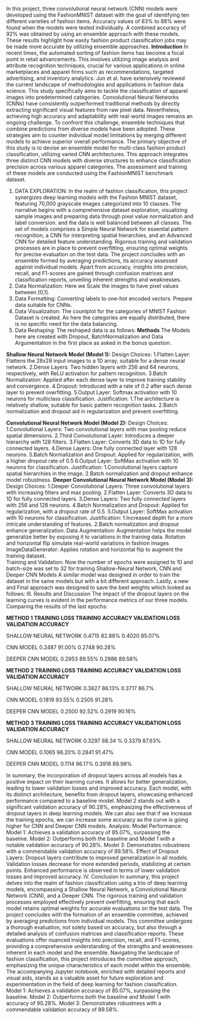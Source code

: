 In this project, three convolutional neural network (CNN) models were developed using the FashionMNIST dataset with the goal of identifying ten different varieties of fashion items. Accuracy values of 83% to 88% were found when the models were tested individually. A combined accuracy of 92% was obtained by using an ensemble approach with these models. These results highlight how easily fashion product classification jobs may be made more accurate by utilizing ensemble approaches.
**Introduction**
In recent times, the automated sorting of fashion items has become a focal point in retail advancements. This involves utilizing image analysis and attribute recognition techniques, crucial for various applications in online marketplaces and apparel firms such as recommendations, targeted advertising, and inventory analytics. Jun et al. have extensively reviewed the current landscape of methodologies and applications in fashion data science.
This study specifically aims to tackle the classification of apparel images into predetermined categories. Convolutional Neural Networks (CNNs) have consistently outperformed traditional methods by directly extracting significant visual features from raw pixel data. Nevertheless, achieving high accuracy and adaptability with real-world images remains an ongoing challenge.
To confront this challenge, ensemble techniques that combine predictions from diverse models have been adopted. These strategies aim to counter individual model limitations by merging different models to achieve superior overall performance.
The primary objective of this study is to devise an ensemble model for multi-class fashion product classification, utilizing varied CNN architectures. This approach integrates three distinct CNN models with diverse structures to enhance classification precision across various apparel categories. The assessment and training of these models are conducted using the FashionMNIST benchmark dataset.
1.	DATA EXPLORATION:
In the realm of fashion classification, this project synergizes deep learning models with the Fashion MNIST dataset, featuring 70,000 grayscale images categorized into 10 classes.
The narrative begins with a comprehensive dataset exploration, visualizing sample images and preparing data through pixel value normalization and label conversion. and the data is well balanced between all classes.
The set of models comprises a Simple Neural Network for essential pattern recognition, a CNN for interpreting spatial hierarchies, and an Advanced CNN for detailed feature understanding. Rigorous training and validation processes are in place to prevent overfitting, ensuring optimal weights for precise evaluation on the test data.
The project concludes with an ensemble formed by averaging predictions, its accuracy assessed against individual models. Apart from accuracy, insights into precision, recall, and F1-scores are gained through confusion matrices and classification reports, unveiling inherent strengths and weaknesses.
2.	Data Normalization:
Here we Scale the images to have pixel values between [0,1].
3.	Data Formatting:
Converting labels to one-hot encoded vectors. Prepare data suitable for CNNs.
4.	Data Visualization:
The countplot for the categories of MNIST Fashion Dataset is created.
As here the categories are equally distributed, there is no specific need for the data balancing.
5.	Data Reshaping:
The reshaped data is as follows:
**Methods**
The Models here are created with Dropout, BatchNormalization and Data Argumentation in the first place as asked in the bonus question.

**Shallow Neural Network Model (Model 1):**
Design Choices:
1.Flatten Layer: Flattens the 28x28 input images to a 1D array, suitable for a dense neural network.
2.Dense Layers: Two hidden layers with 256 and 64 neurons, respectively, with ReLU activation for pattern recognition.
3.Batch Normalization: Applied after each dense layer to improve training stability and convergence.
4.Dropout: Introduced with a rate of 0.2 after each dense layer to prevent overfitting.
5.Output Layer: Softmax activation with 10 neurons for multiclass classification.
Justification:
1.The architecture is relatively shallow, suitable for basic pattern recognition tasks.
2.Batch normalization and dropout aid in regularization and prevent overfitting.

**Convolutional Neural Network Model (Model 2):**
Design Choices:
1.Convolutional Layers: Two convolutional layers with max pooling reduce spatial dimensions.
2.Third Convolutional Layer: Introduces a deeper hierarchy with 128 filters.
3.Flatten Layer: Converts 3D data to 1D for fully connected layers.
4.Dense Layers: One fully connected layer with 128 neurons.
5.Batch Normalization and Dropout: Applied for regularization, with a higher dropout rate of 0.5
6.Output Layer: SoftMax activation with 10 neurons for classification.
Justification:
1.Convolutional layers capture spatial hierarchies in the image.
2.Batch normalization and dropout enhance model robustness.
**Deeper Convolutional Neural Network Model (Model 3):**
Design Choices:
1.Deeper Convolutional Layers: Three convolutional layers with increasing filters and max pooling.
2.Flatten Layer: Converts 3D data to 1D for fully connected layers.
3.Dense Layers: Two fully connected layers with 256 and 128 neurons.
4.Batch Normalization and Dropout: Applied for regularization, with a dropout rate of 0.5.
5.Output Layer: SoftMax activation with 10 neurons for classification.
Justification:
1.Increased depth for a more intricate understanding of features.
2.Batch normalization and dropout enhance generalization.
Data Augmentation:
Augmentation helps the model generalize better by exposing it to variations in the training data.
Rotation and horizontal flip simulate real-world variations in fashion images
ImageDataGenerator: Applies rotation and horizontal flip to augment the training dataset.  
Training and Validation:
Now the number of epochs were assigned to 10 and batch-size was set to 32 for training Shallow-Neural Network, CNN and Deeper CNN Models
A similar model was designed in order to  train the dataset in the same models but with a bit different approach.
Lastly, a new and Final approach was designed to save the best weights which looked as follows:
III. Results and Discussion
The impact of the dropout layers on the learning curves is evident in the performance metrics of our three models. Comparing the results of the last epochs:

**METHOD 1	            TRAINING LOSS	 TRAINING ACCURACY	 VALIDATION LOSS	VALIDATION ACCURACY**

SHALLOW NEURAL NETWORK	0.4715	        82.88%	            0.4020	          85.07%

CNN MODEL	              0.2487	        91.00%	            0.2748	          90.28%

DEEPER CNN MODEL	      0.2953	        89.55%	            0.2986	          89.58%

**METHOD 2	            TRAINING LOSS	 TRAINING ACCURACY	VALIDATION LOSS	 VALIDATION ACCURACY**

SHALLOW NEURAL NETWORK	0.3827	        86.13%	            0.3717	          86.7%

CNN MODEL	              0.1819	        93.55%	            0.2505	          91.28%

DEEPER CNN MODEL	      0.2500	        92.52%	            0.2919	          90.16%

**METHOD 3	            TRAINING LOSS	 TRAINING ACCURACY	VALIDATION LOSS	 VALIDATION ACCURACY**

SHALLOW NEURAL NETWORK	0.3297	        88.34 %	            0.3379	          87.63%

CNN MODEL	              0.1065	        96.20%	            0.2841	          91.47%

DEEPER CNN MODEL	      0.1114	        96.17%	            0.3918	          89.98%

In summary, the incorporation of dropout layers across all models has a positive impact on their learning curves. It allows for better generalization, leading to lower validation losses and improved accuracy. Each model, with its distinct architecture, benefits from dropout layers, showcasing enhanced performance compared to a baseline model. Model 2 stands out with a significant validation accuracy of 90.28%, emphasizing the effectiveness of dropout layers in deep learning models. We can also see that if we increase the training epochs, we can increase some accuracy as the curve is going higher for CNN and Deeper CNN models.
Analysis:
Model Performance:
Model 1: Achieves a validation accuracy of 85.07%, surpassing the baseline.
Model 2: Outperforms both the baseline and Model 1 with a notable validation accuracy of 90.28%.
Model 3: Demonstrates robustness with a commendable validation accuracy of 89.58%.
Effect of Dropout Layers:
Dropout layers contribute to improved generalization in all models.
Validation losses decrease for more extended periods, stabilizing at certain points.
Enhanced performance is observed in terms of lower validation losses and improved accuracy.
IV. Conclusion
In summary, this project delves into the realm of fashion classification using a trio of deep learning models, encompassing a Shallow Neural Network, a Convolutional Neural Network (CNN), and a Deeper CNN. The rigorous training and validation processes employed effectively prevent overfitting, ensuring that each model retains optimal weights for accurate evaluations on the test data.
The project concludes with the formation of an ensemble committee, achieved by averaging predictions from individual models. This committee undergoes a thorough evaluation, not solely based on accuracy, but also through a detailed analysis of confusion matrices and classification reports. These evaluations offer nuanced insights into precision, recall, and F1-scores, providing a comprehensive understanding of the strengths and weaknesses inherent in each model and the ensemble.
Navigating the landscape of fashion classification, this project introduces the committee approach, emphasizing the unique characteristics of each model within the ensemble. The accompanying Jupyter notebook, enriched with detailed reports and visual aids, stands as a valuable asset for future exploration and experimentation in the field of deep learning for fashion classification.
Model 1: Achieves a validation accuracy of 85.07%, surpassing the baseline.
Model 2: Outperforms both the baseline and Model 1 with accuracy of 90.28%.
Model 3: Demonstrates robustness with a commendable validation accuracy of 89.58%.
